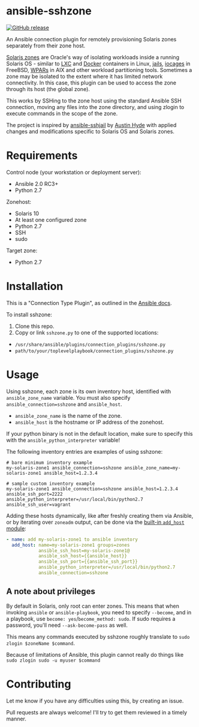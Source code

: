# ansible-sshzone

[![GitHub release](https://img.shields.io/github/release/unitmatrix/ansible-sshzone.svg?style=flat-square)](https://github.com/unitmatrix/ansible-sshzone/releases)

An Ansible connection plugin for remotely provisioning Solaris zones separately from their zone host.

[Solaris zones](https://docs.oracle.com/cd/E18440_01/doc.111/e18415/chapter_zones.htm) are Oracle's way of isolating workloads inside a running Solaris OS - similar to [LXC](https://linuxcontainers.org/lxc/introduction/) and [Docker](https://www.docker.com/resources/what-container) containers in Linux, [jails](https://www.freebsd.org/doc/handbook/jails.html), [iocages](https://github.com/iocage/iocage) in FreeBSD, [WPARs](https://www.ibm.com/support/pages/aix-wpars-how) in AIX and other workload partitioning tools. Sometimes a zone may be isolated to the extent where it has limited network connectivity. In this case, this plugin can be used to access the zone through its host (the global zone).

This works by SSHing to the zone host using the standard Ansible SSH connection, moving any files into the zone directory, and using zlogin to execute commands in the scope of the zone.

The project is inspired by [ansible-sshjail](https://github.com/austinhyde/ansible-sshjail) by [Austin Hyde](https://github.com/austinhyde) with applied changes and modifications specific to Solaris OS and Solaris zones.

# Requirements

Control node (your workstation or deployment server):

* Ansible 2.0 RC3+
* Python 2.7

Zonehost:

* Solaris 10
* At least one configured zone
* Python 2.7
* SSH
* sudo

Target zone:

* Python 2.7

# Installation

This is a "Connection Type Plugin", as outlined in the [Ansible docs](http://docs.ansible.com/developing_plugins.html#connection-type-plugins).

To install sshzone:

1. Clone this repo.
2. Copy or link `sshzone.py` to one of the supported locations:
  * `/usr/share/ansible/plugins/connection_plugins/sshzone.py`
  * `path/to/your/toplevelplaybook/connection_plugins/sshzone.py`

# Usage

Using sshzone, each zone is its own inventory host, identified with `ansible_zone_name` variable. You must also specify `ansible_connection=sshzone` and `ansible_host`.

* `ansible_zone_name` is the name of the zone.
* `ansible_host` is the hostname or IP address of the zonehost.

If your python binary is not in the default location, make sure to specify this with the `ansible_python_interpreter` variable!

The following inventory entries are examples of using sshzone:

```
# bare minimum inventory example
my-solaris-zone1 ansible_connection=sshzone ansible_zone_name=my-solaris-zone1 ansible_host=1.2.3.4

# sample custom inventory example
my-solaris-zone1 ansible_connection=sshzone ansible_host=1.2.3.4 ansible_ssh_port=2222 ansible_python_interpreter=/usr/local/bin/python2.7 ansible_ssh_user=vagrant
```

Adding these hosts dynamically, like after freshly creating them via Ansible, or by iterating over `zoneadm` output, can be done via the [built-in `add_host` module](http://docs.ansible.com/add_host_module.html):

```YAML
- name: add my-solaris-zone1 to ansible inventory
  add_host: name=my-solaris-zone1 groups=zones
            ansible_ssh_host=my-solaris-zone1@
            ansible_ssh_host={{ansible_host}}
            ansible_ssh_port={{ansible_ssh_port}}
            ansible_python_interpreter=/usr/local/bin/python2.7
            ansible_connection=sshzone
```

## A note about privileges

By default in Solaris, only root can enter zones. This means that when invoking `ansible` or `ansible-playbook`,
you need to specify `--become`, and in a playbook, use `become: yes`/`become_method: sudo`. If sudo requires a password, you'll need `--ask-become-pass` as well.

This means any commands executed by sshzone roughly translate to `sudo zlogin $zoneName $command`.

Because of limitations of Ansible, this plugin cannot really do things like `sudo zlogin sudo -u myuser $command`

# Contributing

Let me know if you have any difficulties using this, by creating an issue.

Pull requests are always welcome! I'll try to get them reviewed in a timely manner.

